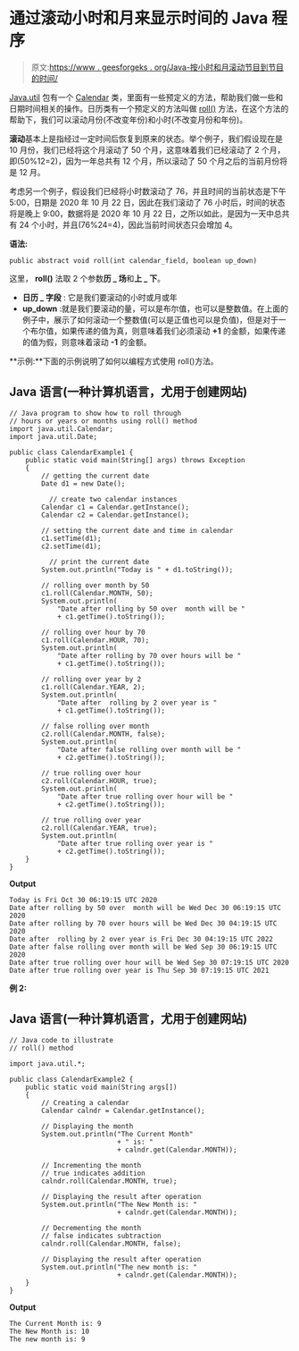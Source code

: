 # 通过滚动小时和月来显示时间的 Java 程序

> 原文:[https://www . geesforgeks . org/Java-按小时和月滚动节目到节目的时间/](https://www.geeksforgeeks.org/java-program-to-show-time-by-rolling-through-hours-and-months/)

[Java.util](https://www.geeksforgeeks.org/java-util-package-java/) 包有一个 [Calendar](https://www.geeksforgeeks.org/calendar-class-in-java-with-examples/) 类，里面有一些预定义的方法，帮助我们做一些和日期时间相关的操作。日历类有一个预定义的方法叫做 [roll()](https://www.geeksforgeeks.org/calendar-roll-method-in-java-with-examples/) 方法，在这个方法的帮助下，我们可以滚动月份(不改变年份)和小时(不改变月份和年份)。

**滚动**基本上是指经过一定时间后恢复到原来的状态。举个例子，我们假设现在是 10 月份，我们已经将这个月滚动了 50 个月，这意味着我们已经滚动了 2 个月，即(50%12=2)，因为一年总共有 12 个月，所以滚动了 50 个月之后的当前月份将是 12 月。

考虑另一个例子，假设我们已经将小时数滚动了 76，并且时间的当前状态是下午 5:00，日期是 2020 年 10 月 22 日，因此在我们滚动了 76 小时后，时间的状态将是晚上 9:00，数据将是 2020 年 10 月 22 日，之所以如此，是因为一天中总共有 24 个小时，并且(76%24=4)，因此当前时间状态只会增加 4。

**语法:**

```
public abstract void roll(int calendar_field, boolean up_down)
```

这里， **roll()** 法取 2 个参数**历 _ 场**和**上 _ 下**。

*   **日历 _ 字段** : 它是我们要滚动的小时或月或年
*   **up_down** :就是我们要滚动的量，可以是布尔值，也可以是整数值。在上面的例子中，展示了如何滚动一个整数值(可以是正值也可以是负值)，但是对于一个布尔值，如果传递的值为真，则意味着我们必须滚动 **+1** 的金额，如果传递的值为假，则意味着滚动 **-1** 的金额。

**示例:**下面的示例说明了如何以编程方式使用 roll()方法。

## Java 语言(一种计算机语言，尤用于创建网站)

```
// Java program to show how to roll through
// hours or years or months using roll() method
import java.util.Calendar;
import java.util.Date;

public class CalendarExample1 {
    public static void main(String[] args) throws Exception
    {
        // getting the current date
        Date d1 = new Date();

          // create two calendar instances
        Calendar c1 = Calendar.getInstance();
        Calendar c2 = Calendar.getInstance();

        // setting the current date and time in calendar
        c1.setTime(d1);
        c2.setTime(d1);

          // print the current date
        System.out.println("Today is " + d1.toString());

        // rolling over month by 50
        c1.roll(Calendar.MONTH, 50);
        System.out.println(
            "Date after rolling by 50 over  month will be "
            + c1.getTime().toString());

        // rolling over hour by 70
        c1.roll(Calendar.HOUR, 70);
        System.out.println(
            "Date after rolling by 70 over hours will be "
            + c1.getTime().toString());

        // rolling over year by 2
        c1.roll(Calendar.YEAR, 2);
        System.out.println(
            "Date after  rolling by 2 over year is "
            + c1.getTime().toString());

        // false rolling over month
        c2.roll(Calendar.MONTH, false);
        System.out.println(
            "Date after false rolling over month will be "
            + c2.getTime().toString());

        // true rolling over hour
        c2.roll(Calendar.HOUR, true);
        System.out.println(
            "Date after true rolling over hour will be "
            + c2.getTime().toString());

        // true rolling over year
        c2.roll(Calendar.YEAR, true);
        System.out.println(
            "Date after true rolling over year is "
            + c2.getTime().toString());
    }
}
```

**Output**

```
Today is Fri Oct 30 06:19:15 UTC 2020
Date after rolling by 50 over  month will be Wed Dec 30 06:19:15 UTC 2020
Date after rolling by 70 over hours will be Wed Dec 30 04:19:15 UTC 2020
Date after  rolling by 2 over year is Fri Dec 30 04:19:15 UTC 2022
Date after false rolling over month will be Wed Sep 30 06:19:15 UTC 2020
Date after true rolling over hour will be Wed Sep 30 07:19:15 UTC 2020
Date after true rolling over year is Thu Sep 30 07:19:15 UTC 2021
```

**例 2:**

## Java 语言(一种计算机语言，尤用于创建网站)

```
// Java code to illustrate
// roll() method

import java.util.*;

public class CalendarExample2 {
    public static void main(String args[])
    {
        // Creating a calendar
        Calendar calndr = Calendar.getInstance();

        // Displaying the month
        System.out.println("The Current Month"
                           + " is: "
                           + calndr.get(Calendar.MONTH));

        // Incrementing the month
        // true indicates addition
        calndr.roll(Calendar.MONTH, true);

        // Displaying the result after operation
        System.out.println("The New Month is: "
                           + calndr.get(Calendar.MONTH));

        // Decrementing the month
        // false indicates subtraction
        calndr.roll(Calendar.MONTH, false);

        // Displaying the result after operation
        System.out.println("The new month is: "
                           + calndr.get(Calendar.MONTH));
    }
}
```

**Output**

```
The Current Month is: 9
The New Month is: 10
The new month is: 9
```
